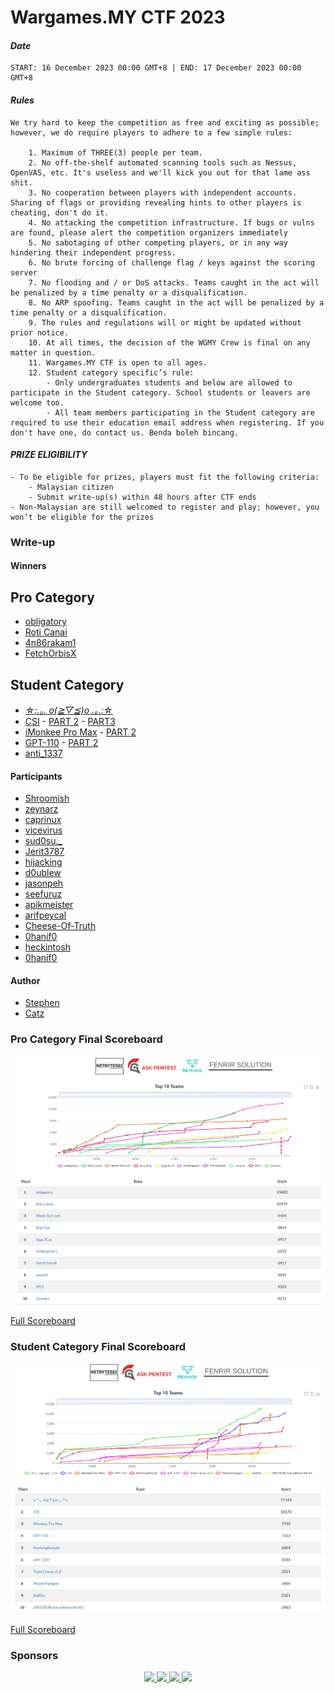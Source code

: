 # Wargames.MY CTF 2023
#### *Date*

```text
START: 16 December 2023 00:00 GMT+8 | END: 17 December 2023 00:00 GMT+8
```

#### *Rules*

```text
We try hard to keep the competition as free and exciting as possible; however, we do require players to adhere to a few simple rules:

    1. Maximum of THREE(3) people per team.
    2. No off-the-shelf automated scanning tools such as Nessus, OpenVAS, etc. It's useless and we'll kick you out for that lame ass shit.
    3. No cooperation between players with independent accounts. Sharing of flags or providing revealing hints to other players is cheating, don't do it.
    4. No attacking the competition infrastructure. If bugs or vulns are found, please alert the competition organizers immediately
    5. No sabotaging of other competing players, or in any way hindering their independent progress.
    6. No brute forcing of challenge flag / keys against the scoring server
    7. No flooding and / or DoS attacks. Teams caught in the act will be penalized by a time penalty or a disqualification.
    8. No ARP spoofing. Teams caught in the act will be penalized by a time penalty or a disqualification.
    9. The rules and regulations will or might be updated without prior notice.
    10. At all times, the decision of the WGMY Crew is final on any matter in question.
	11. Wargames.MY CTF is open to all ages.
    12. Student category specific’s rule:
        - Only undergraduates students and below are allowed to participate in the Student category. School students or leavers are welcome too.
        - All team members participating in the Student category are required to use their education email address when registering. If you don't have one, do contact us. Benda boleh bincang.
```

#### *PRIZE ELIGIBILITY*

```text
- To be eligible for prizes, players must fit the following criteria:
    - Malaysian citizen
    - Submit write-up(s) within 48 hours after CTF ends
- Non-Malaysian are still welcomed to register and play; however, you won’t be eligible for the prizes
```

### Write-up
#### Winners
## Pro Category
* [obligatory](writeup/obligatory.pdf)
* [Roti Canai](https://hackmd.io/@diahdedrew89/wgmy-canai)
* [4n86rakam1](https://github.com/4n86rakam1/writeup/tree/main/Wargames.MY_2023_CTF)
* [FetchOrbisX](https://blog.rockhouse.dev/2023/12/20/wargames-my-2023/)

## Student Category
* [ ☆*:.｡. o(≧▽≦)o .｡.:*☆ ](writeup/file1.md)
* [CSI](https://medium.com/@muhammadnafiz2017/write-up-cryptography-and-pwn-challenges-on-wargames-my-2023-capture-the-flag-ea1b890b070b ) - [PART 2](https://naufalardhani.medium.com/wargames-my-ctf-2023-web-writeup-83bc56862706) - [PART3](https://medium.com/@dhianitas/wargames-my-2023-writeup-for-forensic-misc-and-ppc-900f2b5d054e)
* [iMonkee Pro Max](https://mechfrog88.github.io/wargames-2023) - [PART 2](https://davidtan0527.github.io/ctfs/wargamesmy2023/magic_door)
* [GPT-110](https://github.com/rixinsc/ctf-writeups/blob/master/wgmy2023.md) - [PART 2](writeup/GPT-110.pdf)
* [anti_1337](writeup/anti_1337.pdf)

#### Participants
* [Shroomish](https://w0rmhol3.netlify.app/2023/12/17/splice/. )
* [zeynarz](https://zeynarz.github.io/posts/wgmy23/)
* [caprinux](https://hackmd.io/@capri/BkeRmUo8T)
* [vicevirus](https://vicevirus.github.io/posts/warmupweb-wgmy-2023/)
* [sud0su._](writeup/sud0su._.pdf)
* [Jerit3787](https://ctf.danplace.tech/posts/wargamesmy-2023-writeup/)
* [hijacking](https://github.com/ChaiChengXun2/StudentWarGame2023/tree/main)
* [d0ublew](https://d0ublew.github.io/categories/wgmy2023/.)
* [jasonpeh](https://github.com/jasonpeh373/Wargame2023-RE)
* [seefuruz](https://github.com/ItsZer01/CTF-Writeup/blob/main/2023/Wgmy2023.md)
* [apikmeister](https://apik.me/blog/wgmy-compromised)
* [arifpeycal](https://github.com/ArifPeycal/Wargames2023-Writeups/tree/main/Sayur)
* [Cheese-Of-Truth](https://github.com/Cheese-Of-Truth/WGMY2023)
* [0hanif0](https://github.com/0hanif0/WGMY2023CTF-Writeups)
* [heckintosh](https://heckintosh.github.io/competitions/wgmy2023/)
* [0hanif0](https://github.com/0hanif0/WGMY2023CTF-Writeups)

#### Author
* [Stephen](https://hong5489.github.io/2023-12-23-wgmy2023/)
* [Catz](https://amjad.alsharafi.dev/en/posts/wgmy2023/cant_snoop/)

### Pro Category Final Scoreboard

![image](img/WGMY2023_pro.png)

[Full Scoreboard](img/WGMY2023_pro_full.png)

### Student Category Final Scoreboard

![image](img/WGMY2023_student.png)

[Full Scoreboard](img/WGMY2023_student_full.png)

### Sponsors
<p align="center">
<a href="https://www.netbytesec.com/">
    <image src="logo/nbs.png" height="180">
</a>
<a href="https://www.ask-pentest.com/">
    <image src="logo/askpentest.png" height="180">
</a>
<a href="https://www.rehack.xyz/home/">
    <image src="logo/rehack.png" height="180">
</a>
<a href="https://fenrirsolution.com/">
    <image src="logo/fenrir.png" height="180">
</a>
